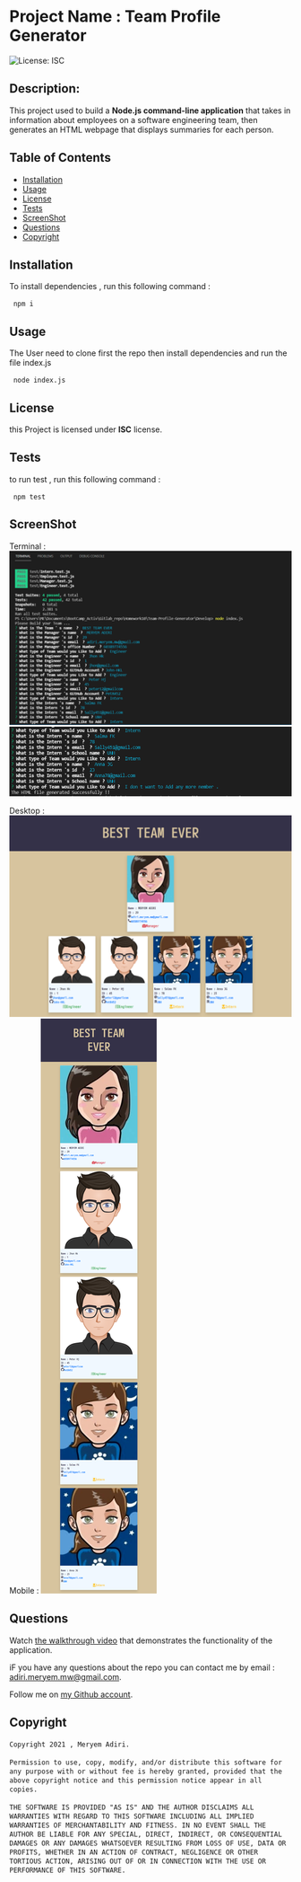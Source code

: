 # Project Name :  Team Profile Generator
  ![License: ISC](https://img.shields.io/badge/license-ISC-green)
  ## Description:
  This project used to build a **Node.js command-line application** that takes in information about employees on a software engineering team, then generates an HTML webpage that displays summaries for each person.
  ## Table of Contents 
  - [Installation](#installation)
  - [Usage](#usage)
  - [License](#license)
  - [Tests](#tests)
  - [ScreenShot](#screenShot)
  - [Questions](#questions)
  - [Copyright](#copyright)
  ## Installation
  To install dependencies , run this following command :
``` 
 npm i
 ```
  ## Usage
The User need to clone first the repo then install dependencies and run the file index.js

``` 
 node index.js
 ```

  ## License
  this Project is licensed under **ISC** license.
  ## Tests
  to run test , run this following command :
``` 
 npm test
 ```
  ## ScreenShot 
  Terminal :
  ![Terminal1](./Develop/src/Terminal1.png)
  ![Terminal2](./Develop/src/Terminal2.png)

  Desktop : 
  ![Desktop](./Develop/src/Desktop.png)
  Mobile : 
  ![Mobile](./Develop/src/Mobile.png)
  ## Questions
  Watch [the walkthrough video](https://drive.google.com/file/d/1J0J7NJO8mdSK-qCM0OSAUowc9-z-_-bM/view) that demonstrates the functionality of the application.

  iF you have any questions about the repo you can contact me by email : adiri.meryem.mw@gmail.com.

  Follow me on [my Github account](https://github.com/MERYEM-AD).
  ## Copyright

   
```
Copyright 2021 , Meryem Adiri.

Permission to use, copy, modify, and/or distribute this software for any purpose with or without fee is hereby granted, provided that the above copyright notice and this permission notice appear in all copies.

THE SOFTWARE IS PROVIDED "AS IS" AND THE AUTHOR DISCLAIMS ALL WARRANTIES WITH REGARD TO THIS SOFTWARE INCLUDING ALL IMPLIED WARRANTIES OF MERCHANTABILITY AND FITNESS. IN NO EVENT SHALL THE AUTHOR BE LIABLE FOR ANY SPECIAL, DIRECT, INDIRECT, OR CONSEQUENTIAL DAMAGES OR ANY DAMAGES WHATSOEVER RESULTING FROM LOSS OF USE, DATA OR PROFITS, WHETHER IN AN ACTION OF CONTRACT, NEGLIGENCE OR OTHER TORTIOUS ACTION, ARISING OUT OF OR IN CONNECTION WITH THE USE OR PERFORMANCE OF THIS SOFTWARE.

```